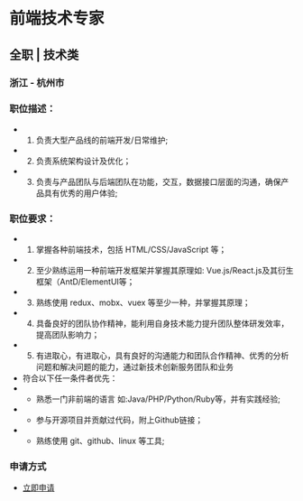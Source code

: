 
# 前端技术专家
## 全职  |  技术类
### 浙江 - 杭州市

### 职位描述：
- 1. 负责大型产品线的前端开发/日常维护;
- 2. 负责系统架构设计及优化；
- 3. 负责与产品团队与后端团队在功能，交互，数据接口层面的沟通，确保产品具有优秀的用户体验;

### 职位要求：
- 1. 掌握各种前端技术，包括 HTML/CSS/JavaScript 等；
- 2. 至少熟练运用一种前端开发框架并掌握其原理如: Vue.js/React.js及其衍生框架（AntD/ElementUI等；
- 3. 熟练使用 redux、mobx、vuex 等至少一种，并掌握其原理；
- 4. 具备良好的团队协作精神，能利用自身技术能力提升团队整体研发效率，提高团队影响力；
- 5. 有进取心，有进取心，具有良好的沟通能力和团队合作精神、优秀的分析问题和解决问题的能力，通过新技术创新服务团队和业务
- 符合以下任一条件者优先：
- * 熟悉一门非前端的语言 如:Java/PHP/Python/Ruby等，并有实践经验;
- * 参与开源项目并贡献过代码，附上Github链接；
- * 熟练使用 git、github、linux 等工具;
### 申请方式
- <a href="mailto:hr@tuya.com" title=yourName-前端技术专家>立即申请</a>